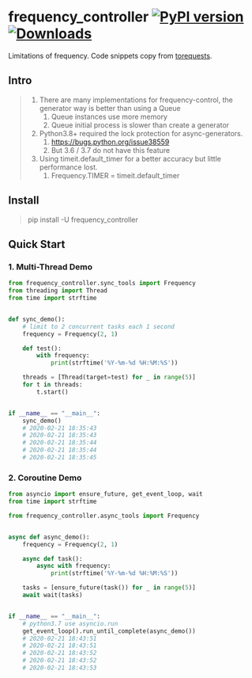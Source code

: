 # frequency_controller [![PyPI version](https://badge.fury.io/py/frequency_controller.svg)](https://badge.fury.io/py/frequency_controller)[![Downloads](https://pepy.tech/badge/frequency_controller)](https://pepy.tech/project/frequency_controller)
Limitations of frequency. Code snippets copy from [torequests](https://github.com/ClericPy/torequests).


## Intro

> 1. There are many implementations for frequency-control, the generator way is better than using a Queue
>    1. Queue instances use more memory
>    2. Queue initial process is slower than create a generator
> 2. Python3.8+ required the lock protection for async-generators.
>    1. https://bugs.python.org/issue38559
>    2. But 3.6 / 3.7 do not have this feature
> 3. Using timeit.default_timer for a better accuracy but little performance lost.
>    1. Frequency.TIMER = timeit.default_timer

## Install

> pip install -U frequency_controller

## Quick Start

### 1. Multi-Thread Demo

```python
from frequency_controller.sync_tools import Frequency
from threading import Thread
from time import strftime


def sync_demo():
    # limit to 2 concurrent tasks each 1 second
    frequency = Frequency(2, 1)

    def test():
        with frequency:
            print(strftime('%Y-%m-%d %H:%M:%S'))

    threads = [Thread(target=test) for _ in range(5)]
    for t in threads:
        t.start()


if __name__ == "__main__":
    sync_demo()
    # 2020-02-21 18:35:43
    # 2020-02-21 18:35:43
    # 2020-02-21 18:35:44
    # 2020-02-21 18:35:44
    # 2020-02-21 18:35:45
```

### 2. Coroutine Demo

```python
from asyncio import ensure_future, get_event_loop, wait
from time import strftime

from frequency_controller.async_tools import Frequency


async def async_demo():
    frequency = Frequency(2, 1)

    async def task():
        async with frequency:
            print(strftime('%Y-%m-%d %H:%M:%S'))

    tasks = [ensure_future(task()) for _ in range(5)]
    await wait(tasks)


if __name__ == "__main__":
    # python3.7 use asyncio.run
    get_event_loop().run_until_complete(async_demo())
    # 2020-02-21 18:43:51
    # 2020-02-21 18:43:51
    # 2020-02-21 18:43:52
    # 2020-02-21 18:43:52
    # 2020-02-21 18:43:53
```
